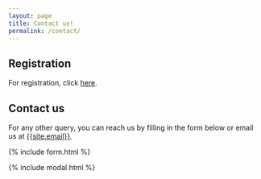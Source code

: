 ```yaml
---
layout: page
title: Contact us!
permalink: /contact/
---
```

## Registration
For registration, click <a href="https://docs.google.com/forms/d/e/1FAIpQLSddVI2frNkHmDMpmUfMqcRdrFbkO5-C3_Otnc32kb5hLVJZ6w/viewform" target="_blank">here</a>.</p>

## Contact us
For any other query, you can reach us by filling in the form below or email us at [{{site.email}}](mailto:{{site.email}}).

{% include form.html %}

{% include modal.html %}
